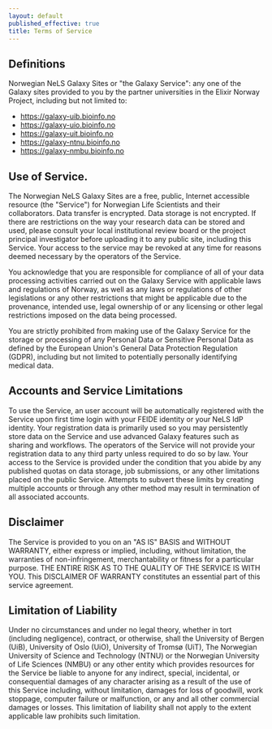 ```yaml
---
layout: default
published_effective: true
title: Terms of Service
---
```


## Definitions

Norwegian NeLS Galaxy Sites or "the Galaxy Service": any one of the Galaxy sites provided to you by the partner universities in the Elixir Norway Project, including but not limited to:

- https://galaxy-uib.bioinfo.no
- https://galaxy-uio.bioinfo.no
- https://galaxy-uit.bioinfo.no
- https://galaxy-ntnu.bioinfo.no
- https://galaxy-nmbu.bioinfo.no


## Use of Service.

The Norwegian NeLS Galaxy Sites are a free, public, Internet
accessible resource (the "Service") for Norwegian Life Scientists and their collaborators. 
Data transfer is encrypted. Data storage is not encrypted. If there
are restrictions on the way your research data can be stored and used, please
consult your local institutional review board or the project principal
investigator before uploading it to any public site, including this Service. 
Your access to the service may be revoked at any time for reasons
deemed necessary by the operators of the Service.

You acknowledge that you are responsible for compliance of all of your data
processing activities carried out on the Galaxy Service with applicable laws
and regulations of Norway, as well
as any laws or regulations of other legislations or any other restrictions that
might be applicable due to the provenance, intended use, legal ownership of or
any licensing or other legal restrictions imposed on the data being processed.

You are strictly prohibited from making use of the Galaxy Service for the
storage or processing of any Personal Data or Sensitive Personal Data as
defined by the European Union's General Data Protection Regulation (GDPR),
including but not limited to potentially personally identifying medical data.

## Accounts and Service Limitations

To use the Service, an user account will be automatically registered with the Service 
upon first time login with your FEIDE identity or your NeLS IdP identity. Your registration data
is primarily used so you may persistently store data on the Service and use
advanced Galaxy features such as sharing and workflows. The operators of the
Service will not provide your registration data to any third party unless
required to do so by law. Your access to the Service is provided under the
condition that you abide by any published quotas on data storage, job
submissions, or any other limitations placed on the public Service. Attempts to
subvert these limits by creating multiple accounts or through any other method
may result in termination of all associated accounts.

## Disclaimer

The Service is provided to you on an "AS IS" BASIS and WITHOUT WARRANTY, either
express or implied, including, without limitation, the warranties of
non-infringement, merchantability or fitness for a particular purpose. THE
ENTIRE RISK AS TO THE QUALITY OF THE SERVICE IS WITH YOU. This DISCLAIMER OF
WARRANTY constitutes an essential part of this service agreement.

## Limitation of Liability

Under no circumstances and under no legal theory, whether in tort (including
negligence), contract, or otherwise, shall the University of Bergen (UiB), 
University of Oslo (UiO), University of Tromsø (UiT), The Norwegian University 
of Science and Technology (NTNU) or the Norwegian University of Life Sciences (NMBU)
or any other entity which provides resources for the Service be
liable to anyone for any indirect, special, incidental, or consequential
damages of any character arising as a result of the use of this Service
including, without limitation, damages for loss of goodwill, work stoppage,
computer failure or malfunction, or any and all other commercial damages or
losses. This limitation of liability shall not apply to the extent applicable
law prohibits such limitation.
